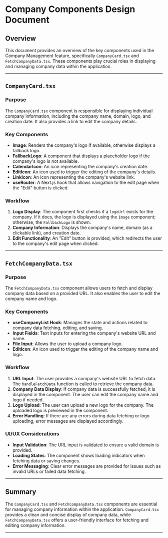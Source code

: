 # Company Components Design Document

## Overview

This document provides an overview of the key components used in the Company Management feature, specifically `CompanyCard.tsx` and `FetchCompanyData.tsx`. These components play crucial roles in displaying and managing company data within the application.

---

## `CompanyCard.tsx`

### Purpose

The `CompanyCard.tsx` component is responsible for displaying individual company information, including the company name, domain, logo, and creation date. It also provides a link to edit the company details.

### Key Components

- **Image**: Renders the company's logo if available, otherwise displays a fallback logo.
- **FallbackLogo**: A component that displays a placeholder logo if the company's logo is not available.
- **CalendarIcon**: An icon representing the company's creation date.
- **EditIcon**: An icon used to trigger the editing of the company's details.
- **LinkIcon**: An icon representing the company's website link.
- **useRouter**: A Next.js hook that allows navigation to the edit page when the "Edit" button is clicked.

### Workflow

1. **Logo Display**: The component first checks if a `logoUrl` exists for the company. If it does, the logo is displayed using the `Image` component; otherwise, the `FallbackLogo` is shown.
2. **Company Information**: Displays the company's name, domain (as a clickable link), and creation date.
3. **Edit Functionality**: An "Edit" button is provided, which redirects the user to the company's edit page when clicked.

---

## `FetchCompanyData.tsx`

### Purpose

The `FetchCompanyData.tsx` component allows users to fetch and display company data based on a provided URL. It also enables the user to edit the company name and logo.

### Key Components

- **useCompanyList Hook**: Manages the state and actions related to company data fetching, editing, and saving.
- **Input Fields**: Text inputs for entering the company's website URL and name.
- **File Input**: Allows the user to upload a company logo.
- **EditIcon**: An icon used to trigger the editing of the company name and logo.

### Workflow

1. **URL Input**: The user provides a company's website URL to fetch data. The `handleFetchData` function is called to retrieve the company data.
2. **Company Data Display**: If company data is successfully fetched, it is displayed in the component. The user can edit the company name and logo if needed.
3. **Logo Upload**: The user can upload a new logo for the company. The uploaded logo is previewed in the component.
4. **Error Handling**: If there are any errors during data fetching or logo uploading, error messages are displayed accordingly.

### UI/UX Considerations

- **Input Validation**: The URL input is validated to ensure a valid domain is provided.
- **Loading States**: The component shows loading indicators when fetching data or saving changes.
- **Error Messaging**: Clear error messages are provided for issues such as invalid URLs or failed data fetching.

---

## Summary

The `CompanyCard.tsx` and `FetchCompanyData.tsx` components are essential for managing company information within the application. `CompanyCard.tsx` provides a clean and concise display of company data, while `FetchCompanyData.tsx` offers a user-friendly interface for fetching and editing company information.

---
